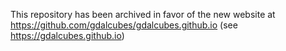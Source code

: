 
This repository has been archived in favor of the new website at https://github.com/gdalcubes/gdalcubes.github.io (see https://gdalcubes.github.io)




